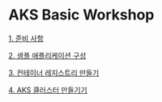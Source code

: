 # AKS Basic Workshop

[1. 준비 사항](./1.%20준비%20사항/)

[2. 샘플 애플리케이션 구성](./2.%20샘플%20애플리케이션%20구성/)

[3. 컨테이너 레지스트리 만들기](./3.%20컨테이너%20레지스트리%20만들기/)

[4. AKS 클러스터 만들기기](./4.%20AKS%20클러스터%20만들기/)